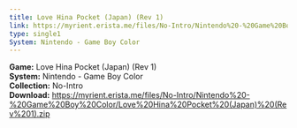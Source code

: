 ```yaml
---
title: Love Hina Pocket (Japan) (Rev 1)
link: https://myrient.erista.me/files/No-Intro/Nintendo%20-%20Game%20Boy%20Color/Love%20Hina%20Pocket%20(Japan)%20(Rev%201).zip
type: single1
System: Nintendo - Game Boy Color
---
```

<b>Game:</b> Love Hina Pocket (Japan) (Rev 1)<br>
<b>System:</b> Nintendo - Game Boy Color<br>
<b>Collection:</b> No-Intro<br>
<b>Download:</b> https://myrient.erista.me/files/No-Intro/Nintendo%20-%20Game%20Boy%20Color/Love%20Hina%20Pocket%20(Japan)%20(Rev%201).zip
